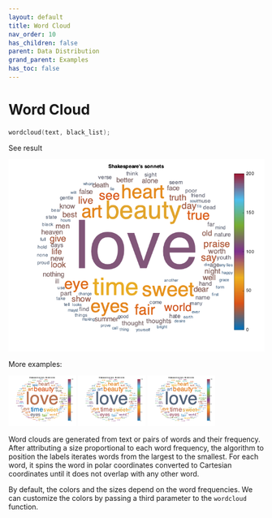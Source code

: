 ```yaml
---
layout: default
title: Word Cloud
nav_order: 10
has_children: false
parent: Data Distribution
grand_parent: Examples
has_toc: false
---
```

# Word Cloud

```cpp
wordcloud(text, black_list);
```


See result

[![example_wordcloud_1](../data_distribution/wordcloud/wordcloud_1.png)](https://github.com/alandefreitas/matplotplusplus/blob/master/examples/data_distribution/wordcloud/wordcloud_1.cpp)

More examples:
    
[![example_wordcloud_3](../data_distribution/wordcloud/wordcloud_3_thumb.png)](https://github.com/alandefreitas/matplotplusplus/blob/master/examples/data_distribution/wordcloud/wordcloud_3.cpp)  [![example_wordcloud_4](../data_distribution/wordcloud/wordcloud_4_thumb.png)](https://github.com/alandefreitas/matplotplusplus/blob/master/examples/data_distribution/wordcloud/wordcloud_4.cpp)  [![example_wordcloud_4](../data_distribution/wordcloud/wordcloud_4_thumb.png)](https://github.com/alandefreitas/matplotplusplus/blob/master/examples/data_distribution/wordcloud/wordcloud_4.cpp)


Word clouds are generated from text or pairs of words and their frequency. After attributing a size proportional to each word frequency, the algorithm to position the labels iterates words from the largest to the smallest. For each word, it spins the word in polar coordinates converted to Cartesian coordinates until it does not overlap with any other word.

By default, the colors and the sizes depend on the word frequencies. We can customize the colors by passing a third parameter to the `wordcloud` function.



